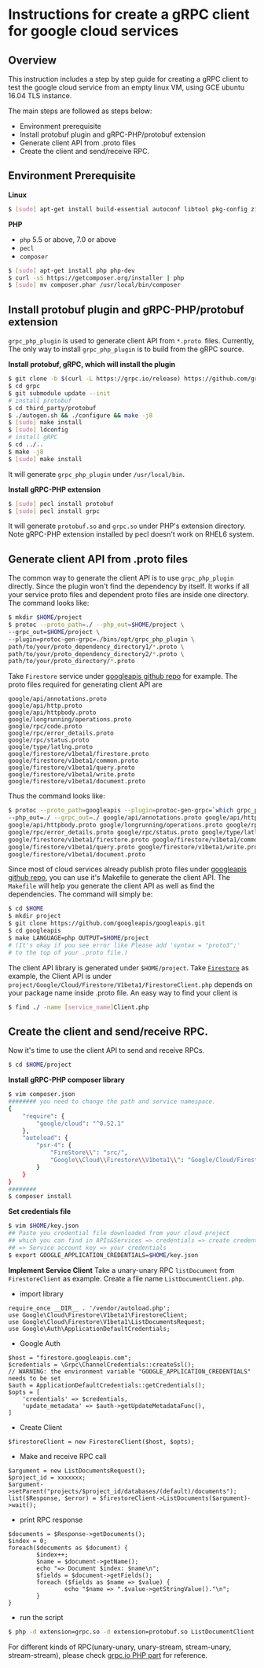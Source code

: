 # Instructions for create a gRPC client for google cloud services

## Overview

This instruction includes a step by step guide for creating a gRPC
client to test the google cloud service from an empty linux
VM, using GCE ubuntu 16.04 TLS instance.

The main steps are followed as steps below:

- Environment prerequisite
- Install protobuf plugin and gRPC-PHP/protobuf extension
- Generate client API from .proto files
- Create the client and send/receive RPC.

## Environment Prerequisite

**Linux**

```sh
$ [sudo] apt-get install build-essential autoconf libtool pkg-config zip unzip zlib1g-dev
```

**PHP**

- `php` 5.5 or above, 7.0 or above
- `pecl`
- `composer`

```sh
$ [sudo] apt-get install php php-dev
$ curl -sS https://getcomposer.org/installer | php
$ [sudo] mv composer.phar /usr/local/bin/composer
```

## Install protobuf plugin and gRPC-PHP/protobuf extension

`grpc_php_plugin` is used to generate client API from `*.proto `files. Currently,
The only way to install `grpc_php_plugin` is to build from the gRPC source.

**Install protobuf, gRPC, which will install the plugin**

```sh
$ git clone -b $(curl -L https://grpc.io/release) https://github.com/grpc/grpc
$ cd grpc
$ git submodule update --init
# install protobuf
$ cd third_party/protobuf
$ ./autogen.sh && ./configure && make -j8
$ [sudo] make install
$ [sudo] ldconfig
# install gRPC
$ cd ../..
$ make -j8
$ [sudo] make install
```

It will generate `grpc_php_plugin` under `/usr/local/bin`.

**Install gRPC-PHP extension**

```sh
$ [sudo] pecl install protobuf
$ [sudo] pecl install grpc
```

It will generate `protobuf.so` and `grpc.so` under PHP's extension directory.
Note gRPC-PHP extension installed by pecl doesn't work on RHEL6 system.

## Generate client API from .proto files

The common way to generate the client API is to use `grpc_php_plugin` directly.
Since the plugin won't find the dependency by itself. It works if all your
service proto files and dependent proto files are inside one directory. The
command looks like:

```sh
$ mkdir $HOME/project
$ protoc --proto_path=./ --php_out=$HOME/project \
--grpc_out=$HOME/project \
--plugin=protoc-gen-grpc=./bins/opt/grpc_php_plugin \
path/to/your/proto_dependency_directory1/*.proto \
path/to/your/proto_dependency_directory2/*.proto \
path/to/your/proto_directory/*.proto

```

Take `Firestore` service under [googleapis github repo](https://github.com/googleapis/googleapis)
for example. The proto files required for generating client API are

```
google/api/annotations.proto
google/api/http.proto
google/api/httpbody.proto
google/longrunning/operations.proto
google/rpc/code.proto
google/rpc/error_details.proto
google/rpc/status.proto
google/type/latlng.proto
google/firestore/v1beta1/firestore.proto
google/firestore/v1beta1/common.proto
google/firestore/v1beta1/query.proto
google/firestore/v1beta1/write.proto
google/firestore/v1beta1/document.proto
```

Thus the command looks like:

```sh
$ protoc --proto_path=googleapis --plugin=protoc-gen-grpc=`which grpc_php_plugin` \
--php_out=./ --grpc_out=./ google/api/annotations.proto google/api/http.proto \
google/api/httpbody.proto google/longrunning/operations.proto google/rpc/code.proto \
google/rpc/error_details.proto google/rpc/status.proto google/type/latlng.proto \
google/firestore/v1beta1/firestore.proto google/firestore/v1beta1/common.proto \
google/firestore/v1beta1/query.proto google/firestore/v1beta1/write.proto \
google/firestore/v1beta1/document.proto
```

Since most of cloud services already publish proto files under
[googleapis github repo](https://github.com/googleapis/googleapis),
you can use it's Makefile to generate the client API.
The `Makefile` will help you generate the client API as
well as find the dependencies. The command will simply be:

```sh
$ cd $HOME
$ mkdir project
$ git clone https://github.com/googleapis/googleapis.git
$ cd googleapis
$ make LANGUAGE=php OUTPUT=$HOME/project
# (It's okay if you see error like Please add 'syntax = "proto3";'
# to the top of your .proto file.)
```

The client API library is generated under `$HOME/project`.
Take [`Firestore`](https://github.com/googleapis/googleapis/blob/master/google/firestore/v1beta1/firestore.proto)
as example, the Client API is under
`project/Google/Cloud/Firestore/V1beta1/FirestoreClient.php` depends on your
package name inside .proto file. An easy way to find your client is

```sh
$ find ./ -name [service_name]Client.php
```

## Create the client and send/receive RPC.

Now it's time to use the client API to send and receive RPCs.

```sh
$ cd $HOME/project
```

**Install gRPC-PHP composer library**

```sh
$ vim composer.json
######## you need to change the path and service namespace.
{
    "require": {
        "google/cloud": "^0.52.1"
    },
    "autoload": {
        "psr-4": {
            "FireStore\\": "src/",
            "Google\\Cloud\\Firestore\\V1beta1\\": "Google/Cloud/Firestore/V1beta1/"
        }
    }
}
########
$ composer install
```

**Set credentials file**

```sh
$ vim $HOME/key.json
## Paste you credential file downloaded from your cloud project
## which you can find in APIs&Services => credentials => create credentials
## => Service account key => your credentials
$ export GOOGLE_APPLICATION_CREDENTIALS=$HOME/key.json
```

**Implement Service Client**
Take a unary-unary RPC `listDocument` from `FirestoreClient` as example.
Create a file name `ListDocumentClient.php`.

- import library

```
require_once __DIR__ . '/vendor/autoload.php';
use Google\Cloud\Firestore\V1beta1\FirestoreClient;
use Google\Cloud\Firestore\V1beta1\ListDocumentsRequest;
use Google\Auth\ApplicationDefaultCredentials;
```

- Google Auth

```
$host = "firestore.googleapis.com";
$credentials = \Grpc\ChannelCredentials::createSsl();
// WARNING: the environment variable "GOOGLE_APPLICATION_CREDENTIALS" needs to be set
$auth = ApplicationDefaultCredentials::getCredentials();
$opts = [
    'credentials' => $credentials,
    'update_metadata' => $auth->getUpdateMetadataFunc(),
]
```

- Create Client

```
$firestoreClient = new FirestoreClient($host, $opts);
```

- Make and receive RPC call

```
$argument = new ListDocumentsRequest();
$project_id = xxxxxxx;
$argument->setParent("projects/$project_id/databases/(default)/documents");
list($Response, $error) = $firestoreClient->ListDocuments($argument)->wait();
```

- print RPC response

```
$documents = $Response->getDocuments();
$index = 0;
foreach($documents as $document) {
        $index++;
        $name = $document->getName();
        echo "=> Document $index: $name\n";
        $fields = $document->getFields();
        foreach ($fields as $name => $value) {
                echo "$name => ".$value->getStringValue()."\n";
        }
}
```

- run the script

```sh
$ php -d extension=grpc.so -d extension=protobuf.so ListDocumentClient.php
```

For different kinds of RPC(unary-unary, unary-stream, stream-unary, stream-stream),
please check [grpc.io PHP part](https://grpc.io/docs/tutorials/basic/php.html#calling-service-methods)
for reference.
